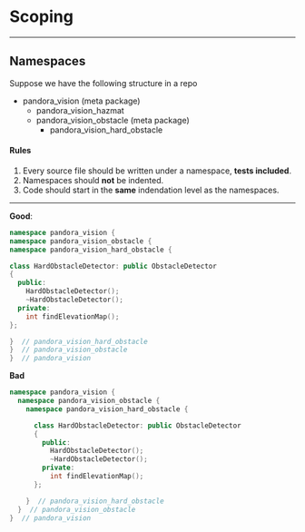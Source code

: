 Scoping
===
----


## Namespaces

Suppose we have the following structure in a repo


- pandora_vision (meta package)
    - pandora_vision_hazmat
    - pandora_vision_obstacle (meta package)
        - pandora_vision_hard_obstacle

#### Rules

1. Every source file should be written under a namespace, **tests included**.
2. Namespaces should **not** be indented.
3. Code should start in the **same** indendation level as the namespaces.

---

**Good**:

```cpp
namespace pandora_vision {
namespace pandora_vision_obstacle {
namespace pandora_vision_hard_obstacle {

class HardObstacleDetector: public ObstacleDetector
{
  public:
    HardObstacleDetector();
    ~HardObstacleDetector();
  private:
    int findElevationMap();
};

}  // pandora_vision_hard_obstacle
}  // pandora_vision_obstacle
}  // pandora_vision
```

**Bad**

```cpp
namespace pandora_vision {
  namespace pandora_vision_obstacle {
    namespace pandora_vision_hard_obstacle {

      class HardObstacleDetector: public ObstacleDetector
      {
        public:
          HardObstacleDetector();
          ~HardObstacleDetector();
        private:
          int findElevationMap();
      };

    }  // pandora_vision_hard_obstacle
  }  // pandora_vision_obstacle
}  // pandora_vision
```
